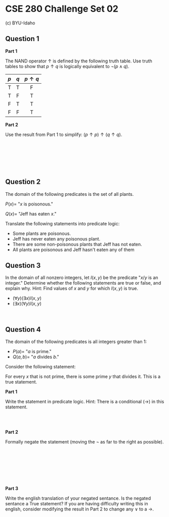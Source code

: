 # CSE 280 Challenge Set 02

(c) BYU-Idaho 

## Question 1

**Part 1**

The NAND operator $\uparrow$ is defined by the following truth table.  Use truth tables to show that $p \uparrow q$ is logically equivalent to $\neg(p \land q)$.

|$p$|$q$|$p \uparrow q$
|:-:|:-:|:-:|
|T|T|F|
|T|F|T|
|F|T|T|
|F|F|T|

**Part 2**

Use the result from Part 1 to simplify: $(p \uparrow p) \uparrow (q \uparrow q)$.

<br /><br /><br /><br /><br />

## Question 2

The domain of the following predicates is the set of all plants.

$P(x) =$ "$x$ is poisonous."

$Q(x) =$ "Jeff has eaten $x$."

Translate the following statements into predicate logic:

* Some plants are poisonous.
* Jeff has never eaten any poisonous plant.
* There are some non-poisonous plants that Jeff has not eaten.
* All plants are poisonous and Jeff hasn't eaten any of them

## Question 3

In the domain of all nonzero integers, let $I(x,y)$ be the predicate "$x / y$ is an integer."  Determine whether the following statements are true or false, and explain why.  Hint: Find values of $x$ and $y$ for which $I(x,y)$ is true.

* $(\forall y)(\exists x)I(x,y)$
* $(\exists x)(\forall y)I(x,y)$

<br />

## Question 4

The domain of the following predicates is all integers greater than 1:

* $P(a) =$ "$a$ is prime."
* $Q(a,b) =$ "$a$ divides $b$."

Consider the following statement:

For every $x$ that is not prime, there is some prime $y$ that divides it.  This is a true statement.

**Part 1**

Write the statement in predicate logic.  Hint: There is a conditional ($\to$) in this statement.

<br /><br />

**Part 2**

Formally negate the statement (moving the $\neg$ as far to the right as possible).

<br /><br /><br /><br /><br /><br />


**Part 3**

Write the english translation of your negated sentance.  Is the negated sentance a True statement?  If you are having difficulty writing this in english, consider modifying the result in Part 2 to change any $\lor$ to a $\to$.




